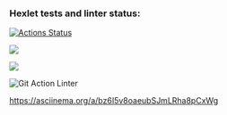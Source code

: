### Hexlet tests and linter status:
[![Actions Status](https://github.com/stereoyana/python-project-lvl1/workflows/hexlet-check/badge.svg)](https://github.com/stereoyana/python-project-lvl1/actions)

<a href="https://codeclimate.com/github/codeclimate/codeclimate/maintainability"><img src="https://api.codeclimate.com/v1/badges/a99a88d28ad37a79dbf6/maintainability" /></a>

<a href="https://codeclimate.com/github/codeclimate/codeclimate/test_coverage"><img src="https://api.codeclimate.com/v1/badges/a99a88d28ad37a79dbf6/test_coverage" /></a>

![Git Action Linter](https://github.com/stereoyana/python-project-lvl1//actions/workflows/gitact.yml/badge.svg)

https://asciinema.org/a/bz6I5v8oaeubSJmLRha8pCxWg
